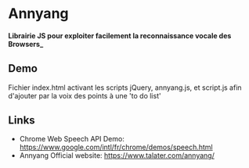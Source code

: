 # Annyang
#### Librairie JS pour exploiter facilement la reconnaissance vocale des Browsers_

## Demo
Fichier index.html activant les scripts jQuery, annyang.js, et script.js afin d'ajouter par la voix des points à une 'to do list' 

## Links
- Chrome Web Speech API Demo: https://www.google.com/intl/fr/chrome/demos/speech.html
- Annyang Official website: https://www.talater.com/annyang/
